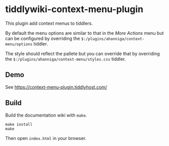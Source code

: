 # tiddlywiki-context-menu-plugin

This plugin add context menus to tiddlers.

By default the menu options are similar to that in the *More Actions* menu but can be configured by overriding the `$:/plugins/ahanniga/context-menu/options` tiddler. 

The style should reflect the pallete but you can override that by overriding the `$:/plugins/ahanniga/context-menu/styles.css` tiddler.

## Demo

See https://context-menu-plugin.tiddlyhost.com/

## Build

Build the documentation wiki with `make`.

```
make install
make
```

Then open `index.html` in your browser.
